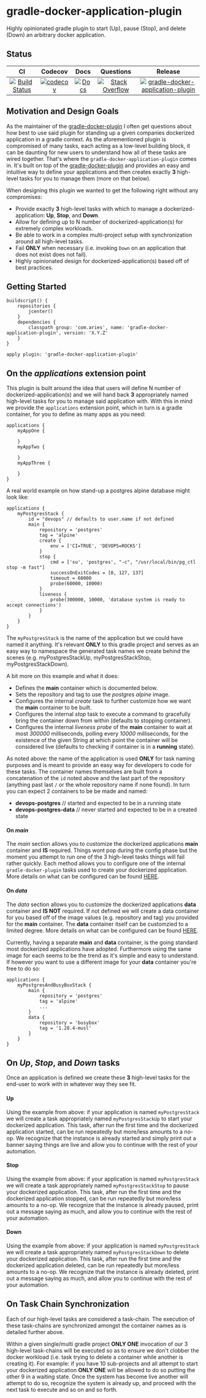 # gradle-docker-application-plugin

Highly opinionated gradle plugin to start (Up), pause (Stop), and delete (Down) an arbitrary docker application.

## Status

| CI | Codecov | Docs | Questions | Release |
| :---: | :---: | :---: | :---: | :---: |
| [![Build Status](https://travis-ci.org/project-aries/gradle-docker-application-plugin.svg?branch=master)](https://travis-ci.org/project-aries/gradle-docker-application-plugin) | [![codecov](https://codecov.io/gh/project-aries/gradle-docker-application-plugin/branch/master/graph/badge.svg)](https://codecov.io/gh/project-aries/gradle-docker-application-plugin) | [![Docs](https://img.shields.io/badge/docs-latest-blue.svg)](http://htmlpreview.github.io/?https://github.com/project-aries/gradle-docker-application-plugin/blob/gh-pages/docs/index.html) | [![Stack Overflow](https://img.shields.io/badge/stack-overflow-4183C4.svg)](https://stackoverflow.com/questions/tagged/gradle-docker-application-plugin) | [![gradle-docker-application-plugin](https://api.bintray.com/packages/project-aries/libs-release-local/gradle-docker-application-plugin/images/download.svg) ](https://bintray.com/project-aries/libs-release-local/gradle-docker-application-plugin/_latestVersion) |


## Motivation and Design Goals

As the maintainer of the [gradle-docker-plugin](https://github.com/bmuschko/gradle-docker-plugin) I often get questions about how best to use said plugin for standing up a given companies dockerized application in a gradle context. As the aforementioned plugin is compromised of many tasks, each acting as a low-level building block, it can be daunting for new users to understand how all of these tasks are wired together. That's where the `gradle-docker-application-plugin` comes in. It's built on top of the [gradle-docker-plugin](https://github.com/bmuschko/gradle-docker-plugin) and provides an easy and intuitive way to define your applications and then creates exactly **3** high-level tasks for you to manage them (more on that below).

When designing this plugin we wanted to get the following right without any compromises:

* Provide exactly **3** high-level tasks with which to manage a dockerized-application: **Up**, **Stop**, and **Down**.
* Allow for defining up to N number of dockerized-application(s) for extremely complex workloads.
* Be able to work in a complex multi-project setup with synchronization around all high-level tasks.
* Fail **ONLY** when necessary (i.e. invoking `Down` on an application that does not exist does not fail).
* Highly opinionated design for dockerized-application(s) based off of best practices.


## Getting Started

```
buildscript() {
    repositories {
        jcenter()
    }
    dependencies {
        classpath group: 'com.aries', name: 'gradle-docker-application-plugin', version: 'X.Y.Z'
    }
}

apply plugin: 'gradle-docker-application-plugin'
```

## On the _applications_ extension point

This plugin is built around the idea that users will define N number of dockerized-application(s)
and we will hand back **3** appropriately named high-level tasks for you to manage said application
with. With this in mind we provide the `applications` extension point, which in turn is a gradle container,
for you to define as many apps as you need:

```
applications {
    myAppOne {
    
    }
    myAppTwo {
    
    }
    myAppThree {
    
    }
}
```

A real world example on how stand-up a postgres alpine database might look like:

```
applications {
    myPostgresStack {
        id = "devops" // defaults to user.name if not defined
        main {
            repository = 'postgres'
            tag = 'alpine'
            create {
                env = ['CI=TRUE', 'DEVOPS=ROCKS']
            }
            stop {
                cmd = ['su', 'postgres', "-c", "/usr/local/bin/pg_ctl stop -m fast"]
                successOnExitCodes = [0, 127, 137]
                timeout = 60000
                probe(60000, 10000)
            }
            liveness {
                probe(300000, 10000, 'database system is ready to accept connections')
            }
        }
    }
}
```

The `myPostgresStack` is the name of the application but we could have named it anything. It's relevant **ONLY** to this gradle project and serves as an easy way to namespace the generated task names we create behind the scenes (e.g. myPostgresStackUp, myPostgresStackStop, myPostgresStackDown).

A bit more on this example and what it does:

* Defines the **main** container which is documented below.
* Sets the repository and tag to use the _postgres alpine_ image.
* Configures the internal _create_ task to further customize how we want the **main** container to be built.
* Configures the internal _stop_ task to execute a command to gracefully bring the container down from within (defaults to stopping container).
* Configures the internal _liveness probe_ of the **main** container to wait at most _300000_ milliseconds, polling every _10000_ milliseconds, for the existence of the given String at which point the container will be considered live (defaults to checking if container is in a **running** state).

As noted above: the name of the application is used **ONLY** for task naming purposes and is meant to
provide an easy way for developers to code for these tasks. The container names themselves are built
from a concatenation of the `id` noted above and the last part of the repository (anything past last
`/` or the whole repository name if none found). In turn you can expect 2 containers to be be made and named:

* **devops-postgres** // started and expected to be in a running state
* **devops-postgres-data** // never started and expected to be in a created state

#### On _main_

The _main_ section allows you to customize the dockerized applications **main**
container and **IS** required. Things wont pop during the config phase but the moment
you attempt to run one of the 3 high-level tasks things will fail rather quickly.
Each method allows you to configure one of the internal `gradle-docker-plugin` tasks
used to create your dockerized application. More details on what can be configured
can be found [HERE](https://github.com/project-aries/gradle-docker-application-plugin/blob/master/src/main/groovy/com/aries/gradle/docker/application/plugin/domain/MainContainer.groovy).

#### On _data_

The _data_ section allows you to customize the dockerized applications **data** container
and **IS NOT** required. If not defined we will create a data container for you based off
of the image values (e.g. repository and tag) you provided for the **main** container. The **data**
container itself can be customzied to a limited degree. More details on what can be configured
can be found [HERE](https://github.com/project-aries/gradle-docker-application-plugin/blob/master/src/main/groovy/com/aries/gradle/docker/application/plugin/domain/DataContainer.groovy).

Currently, having a separate **main** and **data** container, is the going standard most dockerized
applications have adopted. Furthermore using the same image for each seems to be the trend as
it's simple and easy to understand. If however you want to use a different image for your **data** container
you're free to do so:

```
applications {
    myPostgresAndBusyBoxStack {
        main {
            repository = 'postgres'
            tag = 'alpine'
            ...
        }
        data {
            repository = 'busybox'
            tag = '1.28.4-musl'
        }
    }
}
```

## On _Up_, _Stop_, and _Down_ tasks

Once an application is defined we create these **3** high-level tasks for the
end-user to work with in whatever way they see fit.

#### Up

Using the example from above: if your application is named `myPostgresStack` we will
create a task appropriately named `myPostgresStackUp` to start your dockerized
application. This task, after run the first time and the dockerized application started,
can be run repeatedly but more/less amounts to a no-op. We recognize that the instance
is already started and simply print out a banner saying things are live and allow you
to continue with the rest of your automation.

#### Stop

Using the example from above: if your application is named `myPostgresStack` we will
create a task appropriately named `myPostgresStackStop` to pause your dockerized
application. This task, after run the first time and the dockerized application stopped,
can be run repeatedly but more/less amounts to a no-op. We recognize that the instance
is already paused, print out a message saying as much, and allow you to continue with
 the rest of your automation.

#### Down

Using the example from above: if your application is named `myPostgresStack` we will
create a task appropriately named `myPostgresStackDown` to delete your dockerized
application. This task, after run the first time and the dockerized application deleted,
can be run repeatedly but more/less amounts to a no-op. We recognize that the instance
is already deleted, print out a message saying as much, and allow you to continue
with the rest of your automation.

## On Task Chain Synchronization

Each of our high-level tasks are considered a task-chain. The execution of these
task-chains are synchronized amongst the container names as is detailed further
above.

Within a given single/multi gradle project **ONLY ONE** invocation of our 3
high-level task-chains will be executed so as to ensure we don't clobber the docker
workload (i.e. task trying to delete a container while another is creating it).
For example: if you have 10 sub-projects and all attempt to start your dockerized
application **ONLY ONE** will be allowed to do so putting the other 9 in a
waiting state. Once the system has become live another will attempt to do so,
recognize the system is already up, and proceed with the next task to execute
and so on and so forth.

